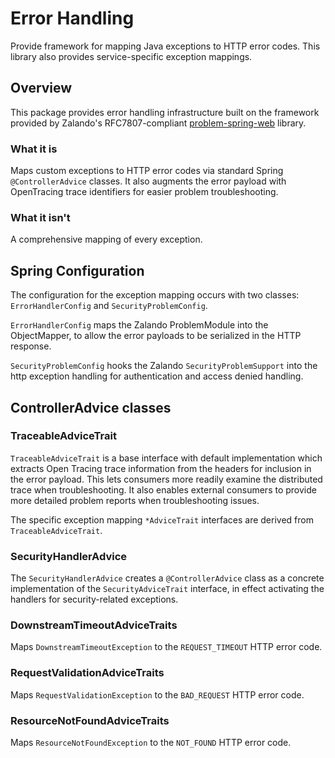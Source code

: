 # Error Handling

Provide framework for mapping Java exceptions to HTTP error codes.
This library also provides service-specific exception mappings.

## Overview

This package provides error handling infrastructure built on the framework provided by Zalando's RFC7807-compliant [problem-spring-web](https://github.com/zalando/problem-spring-web) library.

### What it is

Maps custom exceptions to HTTP error codes via standard Spring `@ControllerAdvice` classes.
It also augments the error payload with OpenTracing trace identifiers for easier problem troubleshooting.

### What it isn't

A comprehensive mapping of every exception.

## Spring Configuration

The configuration for the exception mapping occurs with two classes: `ErrorHandlerConfig` and `SecurityProblemConfig`.

`ErrorHandlerConfig` maps the Zalando ProblemModule into the ObjectMapper, to allow the error payloads to be serialized in the HTTP response.

`SecurityProblemConfig` hooks the Zalando `SecurityProblemSupport` into the http exception handling for authentication and access denied handling.

## ControllerAdvice classes

### TraceableAdviceTrait

`TraceableAdviceTrait` is a base interface with default implementation which extracts Open Tracing trace information from the headers for inclusion in the error payload.
This lets consumers more readily examine the distributed trace when troubleshooting.
It also enables external consumers to provide more detailed problem reports when troubleshooting issues.

The specific exception mapping `*AdviceTrait` interfaces are derived from `TraceableAdviceTrait`.

### SecurityHandlerAdvice

The `SecurityHandlerAdvice` creates a `@ControllerAdvice` class as a concrete implementation of the `SecurityAdviceTrait` interface, in effect activating the handlers for security-related exceptions.

### DownstreamTimeoutAdviceTraits

Maps `DownstreamTimeoutException` to the `REQUEST_TIMEOUT` HTTP error code.

### RequestValidationAdviceTraits

Maps `RequestValidationException` to the `BAD_REQUEST` HTTP error code.

### ResourceNotFoundAdviceTraits

Maps `ResourceNotFoundException` to the `NOT_FOUND` HTTP error code.

